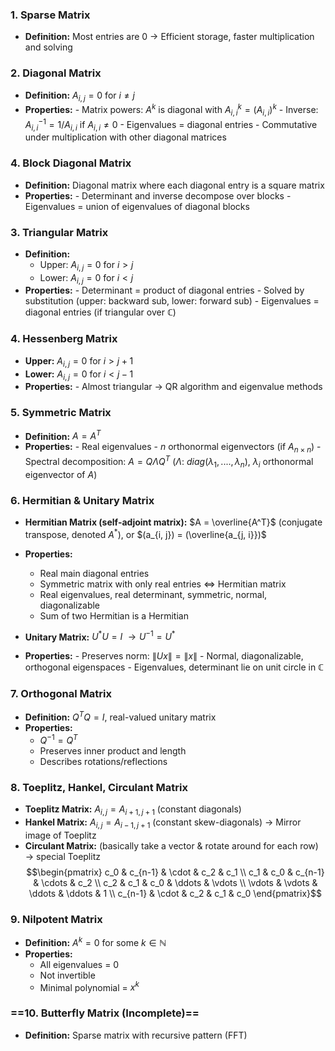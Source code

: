 ### 1. Sparse Matrix
- **Definition:** Most entries are 0
$\to$ Efficient storage, faster multiplication and solving
### 2.  Diagonal Matrix
- **Definition:** $A_{i,j} = 0$ for $i \ne j$
- **Properties:**
	  - Matrix powers: $A^k$ is diagonal with $A^k_{i,i} = (A_{i,i})^k$
	  - Inverse: $A^{-1}_{i,i} = 1 / A_{i,i}$ if $A_{i,i} \ne 0$
	  - Eigenvalues = diagonal entries
	  - Commutative under multiplication with other diagonal matrices
### 4. Block Diagonal Matrix
- **Definition:** Diagonal matrix where each diagonal entry is a square matrix
- **Properties:**
	  - Determinant and inverse decompose over blocks
	  - Eigenvalues = union of eigenvalues of diagonal blocks
### 3. Triangular Matrix
- **Definition:** 
	- Upper: $A_{i,j} = 0$ for $i > j$
	- Lower: $A_{i,j} = 0$ for $i < j$
- **Properties:**
	  - Determinant = product of diagonal entries
	  - Solved by substitution (upper: backward sub, lower: forward sub)
	  - Eigenvalues = diagonal entries (if triangular over $\mathbb{C}$)
### 4. Hessenberg Matrix
- **Upper:** $A_{i,j} = 0$ for $i > j + 1$  
- **Lower:** $A_{i,j} = 0$ for $i < j - 1$
- **Properties:**
	  - Almost triangular $\to$ QR algorithm and eigenvalue methods
### 5. Symmetric Matrix
- **Definition:** $A = A^T$
- **Properties:**
	  - Real eigenvalues
	  - $n$ orthonormal eigenvectors (if $A_{n \times n}$)
	  - Spectral decomposition: 
	  $A = Q \Lambda Q^T$ ($\Lambda$: $diag(\lambda_1, ...., \lambda_n)$, $\lambda_i$ orthonormal eigenvector of $A$)
### 6. Hermitian & Unitary Matrix 
- **Hermitian Matrix (self-adjoint matrix):** $A = \overline{A^T}$ (conjugate transpose, denoted $A^*$), or $(a_{i, j}) = (\overline{a_{j, i}})$
- **Properties:**
	- Real main diagonal entries
	- Symmetric matrix with only real entries $\iff$ Hermitian matrix
	- Real eigenvalues, real determinant, symmetric, normal, diagonalizable
	- Sum of two Hermitian is a Hermitian

- **Unitary Matrix:** $U^* U = I$ $\to U^{-1} = U^*$
- **Properties:**
	  - Preserves norm: $\|Ux\| = \|x\|$
	  - Normal, diagonalizable, orthogonal eigenspaces
	  - Eigenvalues, determinant lie on unit circle in $\mathbb{C}$
### 7. Orthogonal Matrix
- **Definition:** $Q^T Q = I$, real-valued unitary matrix
- **Properties:**
  - $Q^{-1} = Q^T$
  - Preserves inner product and length
  - Describes rotations/reflections
### 8. Toeplitz, Hankel, Circulant Matrix
- **Toeplitz Matrix:** $A_{i,j} = A_{i+1,j+1}$ (constant diagonals)
- **Hankel Matrix:** $A_{i,j} = A_{i-1,j+1}$ (constant skew-diagonals) $\to$ Mirror image of Toeplitz
- **Circulant Matrix:** (basically take a vector & rotate around for each row) $\to$ special Toeplitz
$$\begin{pmatrix}
  c_0 & c_{n-1} & \cdot & c_2 & c_1 \\
  c_1 & c_0 & c_{n-1} & \cdots & c_2 \\
  c_2 & c_1 & c_0 & \ddots & \vdots \\
  \vdots & \vdots & \ddots & \ddots & 1 \\
  c_{n-1} & \cdot & c_2 & c_1 & c_0
  \end{pmatrix}$$

### 9. Nilpotent Matrix
- **Definition:** $A^k = 0$ for some $k \in \mathbb{N}$
- **Properties:**
  - All eigenvalues = 0
  - Not invertible
  - Minimal polynomial = $x^k$
### ==10. Butterfly Matrix (Incomplete)==
- **Definition:** Sparse matrix with recursive pattern (FFT)
